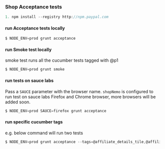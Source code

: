 ### Shop Acceptance tests
```javascript
1. npm install --registry http://npm.paypal.com
```

#### run Acceptance tests locally
```javascript
$ NODE_ENV=prod grunt acceptance
```

#### run Smoke test locally
smoke test runs all the cucumber tests tagged with @p1
```javascript
$ NODE_ENV=prod grunt smoke
```

#### run tests on sauce labs
Pass a `SAUCE` parameter with the browser name. `shopNemo` is configured to run test on sauce labs Firefox and Chrome browser, more browsers will be added soon.
```javascript
$ NODE_ENV=prod SAUCE=firefox grunt acceptance
```

#### run specific cucumber tags
e.g. below command will run two tests
```javascript
$ NODE_ENV=prod grunt acceptance --tags=@affiliate_details_tile,@affiliate_details_modal
```